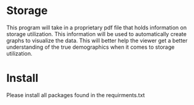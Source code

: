 # Storage

This program will take in a proprietary pdf file that holds information on storage utilization. This information will be used to automatically create graphs to visualize the data. This will better help the viewer get a better understanding of the true demographics when it comes to storage utilization.

# Install

Please install all packages found in the requirments.txt

